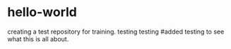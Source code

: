 # hello-world
creating a test repository for training.
testing 
testing
#added testing to see what this is all about.
